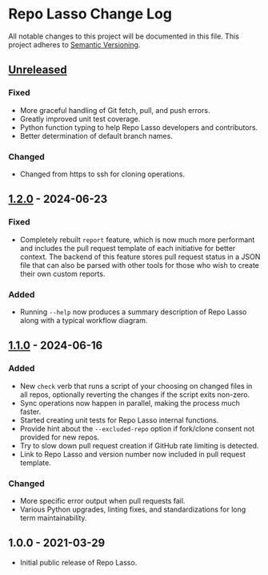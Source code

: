 # Repo Lasso Change Log

All notable changes to this project will be documented in this file. This project adheres to [Semantic Versioning](http://semver.org/).

<!-- markdownlint-disable MD024 -->

## [Unreleased]

### Fixed

- More graceful handling of Git fetch, pull, and push errors.
- Greatly improved unit test coverage.
- Python function typing to help Repo Lasso developers and contributors.
- Better determination of default branch names.

### Changed

- Changed from https to ssh for cloning operations.

## [1.2.0] - 2024-06-23

### Fixed

- Completely rebuilt `report` feature, which is now much more performant and includes the pull request template of each initiative for better context. The backend of this feature stores pull request status in a JSON file that can also be parsed with other tools for those who wish to create their own custom reports.

### Added

- Running `--help` now produces a summary description of Repo Lasso along with a typical workflow diagram.

## [1.1.0] - 2024-06-16

### Added

- New `check` verb that runs a script of your choosing on changed files in all repos, optionally reverting the changes if the script exits non-zero.
- Sync operations now happen in parallel, making the process much faster.
- Started creating unit tests for Repo Lasso internal functions.
- Provide hint about the `--excluded-repo` option if fork/clone consent not provided for new repos.
- Try to slow down pull request creation if GitHub rate limiting is detected.
- Link to Repo Lasso and version number now included in pull request template.

### Changed

- More specific error output when pull requests fail.
- Various Python upgrades, linting fixes, and standardizations for long term maintainability.

## 1.0.0 - 2021-03-29

- Initial public release of Repo Lasso.

[Unreleased]: https://github.com/homebysix/repo-lasso/compare/v1.2.0...HEAD
[1.2.0]: https://github.com/homebysix/repo-lasso/compare/v1.1.0...v1.2.0
[1.1.0]: https://github.com/homebysix/repo-lasso/compare/v1.0.0...v1.1.0
